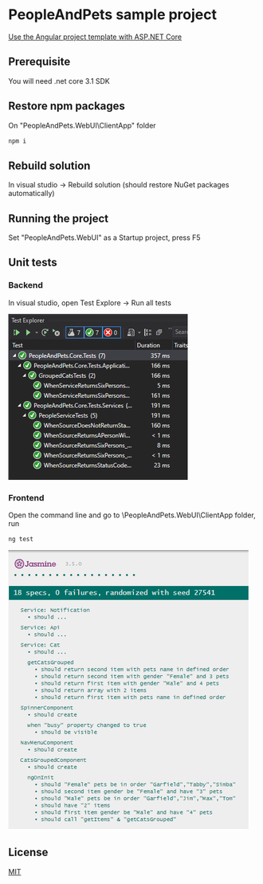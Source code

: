 # PeopleAndPets sample project
[Use the Angular project template with ASP.NET Core](https://docs.microsoft.com/en-us/aspnet/core/client-side/spa/angular?view=aspnetcore-5.0&tabs=visual-studio)

## Prerequisite
You will need .net core 3.1 SDK

## Restore npm packages
On "PeopleAndPets.WebUI\ClientApp" folder
```bash
npm i
```

## Rebuild solution
In visual studio -> Rebuild solution (should restore NuGet packages automatically)

## Running the project
Set "PeopleAndPets.WebUI" as a Startup project, press F5

## Unit tests

### Backend
In visual studio, open Test Explore -> Run all tests

![alt text](https://github.com/AsankaMawilmada/PeopleAndPets/blob/main/Screenshots/VisualStudio%202019%20Test%20Explorer.PNG?raw=true)

### Frontend
Open the command line and go to \PeopleAndPets.WebUI\ClientApp folder, run
```bash
ng test
```
![alt text](https://github.com/AsankaMawilmada/PeopleAndPets/blob/main/Screenshots/Jesmine%20unit%20tests%20results.PNG?raw=true)

## License
[MIT](https://choosealicense.com/licenses/mit/)